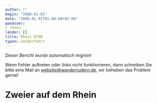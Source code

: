```yaml
---
author: ""
begin: "2008-01-01"
date: "2008-01-01T01:00:00+02:00"
gewässer:
- rhein
länder: []
title: Rhein 0708
typen: wanderfahrt
---
```



*Dieser Bericht wurde automatisch migriert*

Wenn Fehler auftreten oder links nicht funktionieren, dann schreiben Sie bitte eine Mail an website@wanderrudern.de, wir beheben das Problem gerne!



# Zweier auf dem Rhein


